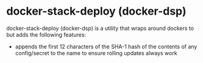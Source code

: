 docker-stack-deploy (docker-dsp)
================================

docker-stack-deploy (docker-dsp) is a utility that wraps around dockers to but adds the following features:

- appends the first 12 characters of the SHA-1 hash of the contents of any config/secret to the name to ensure rolling updates always work
